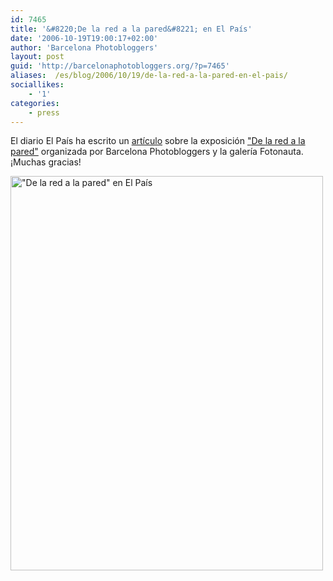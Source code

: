 ```yaml
---
id: 7465
title: '&#8220;De la red a la pared&#8221; en El País'
date: '2006-10-19T19:00:17+02:00'
author: 'Barcelona Photobloggers'
layout: post
guid: 'http://barcelonaphotobloggers.org/?p=7465'
aliases:  /es/blog/2006/10/19/de-la-red-a-la-pared-en-el-pais/
sociallikes:
    - '1'
categories:
    - press
---
```


El diario El País ha escrito un <a href="http://tecnologia.elpais.com/tecnologia/2006/10/19/actualidad/1161246483_850215.html">artículo</a> sobre la exposición <a href="http://barcelonaphotobloggers.org/2006/10/16/exposicion-de-la-red-a-la-pared/">"De la red a la pared"</a> organizada por Barcelona Photobloggers y la galería Fotonauta. ¡Muchas gracias!

<a href="http://tecnologia.elpais.com/tecnologia/2006/10/19/actualidad/1161246483_850215.html"><img src="/uploads/2006/10/elpais.jpg" alt="&quot;De la red a la pared&quot; en El País" width="500" height="631" class="alignnone size-full wp-image-7524"></a>